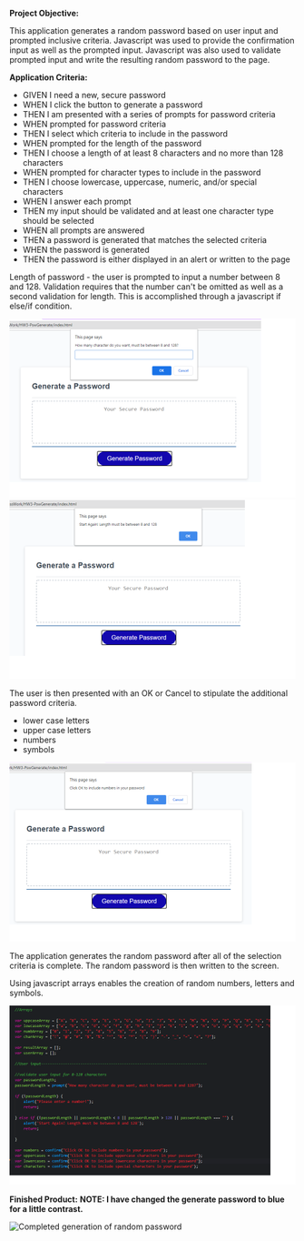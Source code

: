 **Project Objective:**

This application generates a random password based on user input and prompted inclusive criteria. Javascript was used to provide the confirmation input as well as the prompted input. Javascript was also used to validate prompted input and write the resulting random password to the page.



**Application Criteria:**

- GIVEN I need a new, secure password
- WHEN I click the button to generate a password
- THEN I am presented with a series of prompts for password criteria
- WHEN prompted for password criteria
- THEN I select which criteria to include in the password
- WHEN prompted for the length of the password
- THEN I choose a length of at least 8 characters and no more than 128 characters
- WHEN prompted for character types to include in the password
- THEN I choose lowercase, uppercase, numeric, and/or special characters
- WHEN I answer each prompt
- THEN my input should be validated and at least one character type should be selected
- WHEN all prompts are answered
- THEN a password is generated that matches the selected criteria
- WHEN the password is generated
- THEN the password is either displayed in an alert or written to the page


Length of password - the user is prompted to input a number between 8 and 128. Validation requires that the number can't be omitted as well as a second validation for length. This is accomplished through a javascript if else/if condition. 

<img src="Assets/images/numprmt.png" alt="Initial prompt for number between 8 and 128">

<img src="Assets/images/lenprmt.png" alt="Validation alert for number between 8 and 128">

The user is then presented with an OK or Cancel to stipulate the additional password criteria. 
- lower case letters
- upper case letters
- numbers
- symbols

<img src="Assets/images/selections.png" alt="Selection criteria for including numbers in the random password. Options are OKAY for yes and Cancel for no">

The application generates the random password after all of the selection criteria is complete. The random password is then written to the screen.

Using javascript arrays enables the creation of random numbers, letters and symbols.


<img src="Assets/images/code.png" alt="Display of javascript array code">
 
**Finished Product:**
**NOTE: I have changed the generate password to blue for a little contrast.**

<img src="Assets/images/output.pgn" alt="Completed generation of random password">

